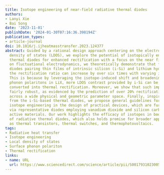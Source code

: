 ```yaml
---
title: Isotope engineering of near-field radiative thermal diodes
authors:
- Lanyi Xie
- Bai Song
date: '2023-11-01'
publishDate: '2024-01-30T07:16:36.398194Z'
publication_types:
- article-journal
doi: 10.1016/j.ijheatmasstransfer.2023.124377
abstract: Guided by a rational design approach centering on the electromagnetic local
  density of states (LDOS), we explore the potential of isotopically engineering radiative
  thermal diodes for enhanced rectification with a focus on the near field. Based
  on fluctuational electrodynamics, we theoretically demonstrate that for thermal
  diodes pairing thin films of intrinsic silicon (i-Si) and lithium hydride (LiX),
  the rectification ratio can increase by over six times with varying isotopic compositions.
  This is because by leveraging the isotope-induced shift and broadening of the surface
  phonon polaritons in LiX, more LDOS contrast provided by i-Si can be effectively
  converted into thermal rectification. Moreover, we show that such improvement is
  fairly robust, as evidenced by the prediction of over 20% rectification enhancement
  across a wide physical and geometric parameter space. Finally, inspired by insights
  from the i-Si-based thermal diodes, we propose general guidelines for implementing
  isotope engineering in the design of practical devices, which are further illustrated
  via representative diodes employing vanadium dioxide and silicon carbide as the
  active materials. Our work highlights the efficacy of isotopes in boosting the performance
  of radiative thermal diodes, which also holds promise for broader applications such
  as thermal transistors, thermal switches, and thermophotovoltaics.
tags:
- Radiative heat transfer
- Isotope engineering
- Local density of states
- Surface phonon polariton
- Thermal rectification
links:
- name: URL
  url: https://www.sciencedirect.com/science/article/pii/S0017931023005239
---
```

